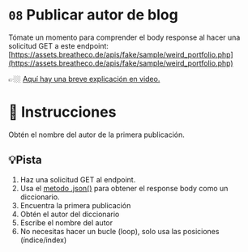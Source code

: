 # `08` Publicar autor de blog

Tómate un momento para comprender el body response al hacer una solicitud GET a este endpoint:
[https://assets.breatheco.de/apis/fake/sample/weird_portfolio.php](https://assets.breatheco.de/apis/fake/sample/weird_portfolio.php)

👉🏼 [Aquí hay una breve explicación en video.](https://www.youtube.com/watch?v=fwfBYVrvSk0)

# 📝 Instrucciones

Obtén el nombre del autor de la primera publicación.

## 💡Pista

1. Haz una solicitud GET al endpoint.
2. Usa el [metodo .json()](https://www.w3schools.com/python/ref_requests_response.asp) para obtener el response body como un diccionario.
3. Encuentra la primera publicación
4. Obtén el autor del diccionario
5. Escribe el nombre del autor
6. No necesitas hacer un bucle (loop), solo usa las posiciones (índice/index)

